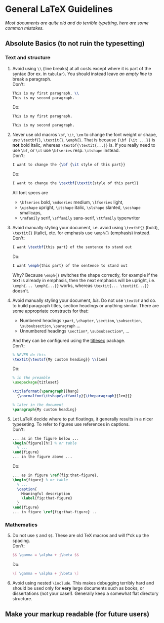 # General LaTeX Guidelines

*Most documents are quite old and do terrible typetting, here are some common mistakes.*

## Absolute Basics (to not ruin the typesetting)

### Text and structure

1. Avoid using `\\` (line breaks) at all costs except where it is part of the syntax (for ex. in `tabular`). You should instead leave *an empty line* to break a paragraph.  
    Don't:  
    ```latex
    This is my first paragraph. \\
    This is my second paragraph.
    ```  
    Do:
    ```latex
    This is my first paragraph.

    This is my second paragraph.
    ```

2. Never use old macros `\bf`, `\it`, `\em` to change the font weight or shape, use `\textbf{}`, `\textit{}`, `\emph{}`. That is because `{\bf {\it ...}}` is **not** bold italic, whereas `\textbf{\textit{...}}` is. If you really need to use `\bf`, or `\it` use `\bfseries` resp. `\itshape` instead.  
    Don't:  
    ```latex
    I want to change the {\bf {\it style of this part}}
    ```  
    Do:  
    ```latex
    I want to change the \textbf{\textit{style of this part}}
    ```  
    All font specs are 
      - `\bfseries` bold, `\mdseries` medium, `\lfseries` light,
      - `\upshape` upright, `\itshape` italic, `\slshape` slanted, `\scshape` smallcaps, 
      - `\rmfamily` serif, `\sffamily` sans-serif, `\ttfamily` typerwriter

3. Avoid manually styling your document, i.e. avoid using `\textbf{}` (bold), `\textit{}` (italic), etc. for emphasis use `\emph{}` (emphasis) instead.  
    Don't:  
    ```latex
    I want \textbf{this part} of the sentence to stand out
    ```  
    Do:  
    ```latex
    I want \emph{this part} of the sentence to stand out
      ```  
    Why? Because `\emph{}` switches the shape correctly, for example if the text is already in emphasis, then the next emphasis will be upright, i.e. `\emph{... \emph{...}}` works, whereas `\textit{... \textit{...}}` doesn't.

4. Avoid manually styling your document, *bis*. Do not use `\textbf` and co. to build paragraph titles, section headings or anything similar. There are some appropriate constructs for that:
    - Numbered headings `\part`, `\chapter`, `\section`, `\subsection`, `\subsubsection`, `\paragraph` ...
    - Unnumbered headings `\section*`, `\subsubsection*`, ...

    And they can be configured using the [titlesec](https://ctan.org/pkg/titlesec) package.  
    Don't:  
    ```latex
    % NEVER do this
    \textit{\textsf{My custom heading}} \\[1em]
    ```
    Do:
    ```latex
    % in the preamble
    \usepackage{titleset}

    \titleformat{\paragraph}[hang]
      {\normalfont\itshape\sffamily}{\theparagraph}{1em}{}

    % later in the document
    \paragraph{My custom heading}
    ```

4. Let LaTeX decide where to put floatings, it generally results in a nicer typeseting. To refer to figures use references in captions.  
  Don't:  
    ```latex
    ... as in the figure below ...
    \begin{figure}[h!] % or table
      % ...
    \end{figure}
    ... in the figure above ...
    ```  
    Do:
    ```latex
    ... as in figure \ref{fig:that-figure}.
    \begin{figure} % or table
      % ...
      \caption{
        Meaningful description
        \label{fig:that-figure}
      }
    \end{figure}
    ... in figure \ref{fig:that-figure} ..
    ```
### Mathematics

5. Do not use `$` and `$$`. These are old TeX macros and will f\*ck up the spacing.  
    Don't: 
    ```latex
    $$ \gamma = \alpha + j\beta $$
    ```  
    Do:
    ```latex
    \[ \gamma = \alpha + j\beta \]
    ```



7. Avoid using nested `\include`. This makes debugging terribly hard and should be used only for **very** large documents such as books, or dissertations (not your case!). Generally keep a somewhat flat directory structure.

## Make your markup readable (for future users)
